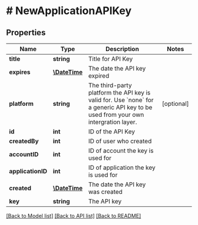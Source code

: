 # # NewApplicationAPIKey

## Properties

Name | Type | Description | Notes
------------ | ------------- | ------------- | -------------
**title** | **string** | Title for API Key | 
**expires** | [**\DateTime**](\DateTime.md) | The date the API key expired | 
**platform** | **string** | The third-party platform the API key is valid for. Use &#x60;none&#x60; for a generic API key to be used from your own intergration layer. | [optional] 
**id** | **int** | ID of the API Key | 
**createdBy** | **int** | ID of user who created | 
**accountID** | **int** | ID of account the key is used for | 
**applicationID** | **int** | ID of application the key is used for | 
**created** | [**\DateTime**](\DateTime.md) | The date the API key was created | 
**key** | **string** | The API key | 

[[Back to Model list]](../../README.md#documentation-for-models) [[Back to API list]](../../README.md#documentation-for-api-endpoints) [[Back to README]](../../README.md)


